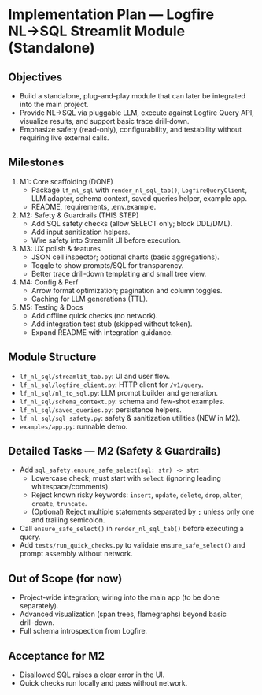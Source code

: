 # Implementation Plan — Logfire NL→SQL Streamlit Module (Standalone)

## Objectives
- Build a standalone, plug-and-play module that can later be integrated into the main project.
- Provide NL→SQL via pluggable LLM, execute against Logfire Query API, visualize results, and support basic trace drill‑down.
- Emphasize safety (read-only), configurability, and testability without requiring live external calls.

## Milestones
1. M1: Core scaffolding (DONE)
   - Package `lf_nl_sql` with `render_nl_sql_tab()`, `LogfireQueryClient`, LLM adapter, schema context, saved queries helper, example app.
   - README, requirements, .env.example.
2. M2: Safety & Guardrails (THIS STEP)
   - Add SQL safety checks (allow SELECT only; block DDL/DML).
   - Add input sanitization helpers.
   - Wire safety into Streamlit UI before execution.
3. M3: UX polish & features
   - JSON cell inspector; optional charts (basic aggregations).
   - Toggle to show prompts/SQL for transparency.
   - Better trace drill‑down templating and small tree view.
4. M4: Config & Perf
   - Arrow format optimization; pagination and column toggles.
   - Caching for LLM generations (TTL).
5. M5: Testing & Docs
   - Add offline quick checks (no network).
   - Add integration test stub (skipped without token).
   - Expand README with integration guidance.

## Module Structure
- `lf_nl_sql/streamlit_tab.py`: UI and user flow.
- `lf_nl_sql/logfire_client.py`: HTTP client for `/v1/query`.
- `lf_nl_sql/nl_to_sql.py`: LLM prompt builder and generation.
- `lf_nl_sql/schema_context.py`: schema and few-shot examples.
- `lf_nl_sql/saved_queries.py`: persistence helpers.
- `lf_nl_sql/sql_safety.py`: safety & sanitization utilities (NEW in M2).
- `examples/app.py`: runnable demo.

## Detailed Tasks — M2 (Safety & Guardrails)
- Add `sql_safety.ensure_safe_select(sql: str) -> str`:
  - Lowercase check; must start with `select` (ignoring leading whitespace/comments).
  - Reject known risky keywords: `insert`, `update`, `delete`, `drop`, `alter`, `create`, `truncate`.
  - (Optional) Reject multiple statements separated by `;` unless only one and trailing semicolon.
- Call `ensure_safe_select()` in `render_nl_sql_tab()` before executing a query.
- Add `tests/run_quick_checks.py` to validate `ensure_safe_select()` and prompt assembly without network.

## Out of Scope (for now)
- Project-wide integration; wiring into the main app (to be done separately).
- Advanced visualization (span trees, flamegraphs) beyond basic drill‑down.
- Full schema introspection from Logfire.

## Acceptance for M2
- Disallowed SQL raises a clear error in the UI.
- Quick checks run locally and pass without network.
